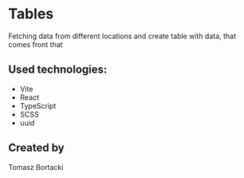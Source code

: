 # Tables

Fetching data from different locations and create table with data, that comes front that

## Used technologies:

- Vite
- React
- TypeScript
- SCSS
- uuid

## Created by

Tomasz Bortacki

